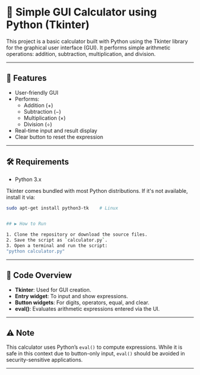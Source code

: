 # 🧮 Simple GUI Calculator using Python (Tkinter)

This project is a basic calculator built with Python using the Tkinter library for the graphical user interface (GUI). It performs simple arithmetic operations: addition, subtraction, multiplication, and division.

---

## 🚀 Features

- User-friendly GUI
- Performs:
  - Addition (+)
  - Subtraction (−)
  - Multiplication (×)
  - Division (÷)
- Real-time input and result display
- Clear button to reset the expression

---


## 🛠️ Requirements

- Python 3.x

Tkinter comes bundled with most Python distributions. If it's not available, install it via:

```bash
sudo apt-get install python3-tk    # Linux


## ▶️ How to Run

1. Clone the repository or download the source files.  
2. Save the script as `calculator.py`.  
3. Open a terminal and run the script:
"python calculator.py"

```

---
## 🧾 Code Overview

- **Tkinter**: Used for GUI creation.
- **Entry widget**: To input and show expressions.
- **Button widgets**: For digits, operators, equal, and clear.
- **eval()**: Evaluates arithmetic expressions entered via the UI.

---

## ⚠️ Note

This calculator uses Python’s `eval()` to compute expressions. While it is safe in this context due to button-only input, `eval()` should be avoided in security-sensitive applications.

---

